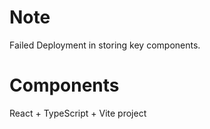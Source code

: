 # Note
Failed Deployment in storing key components.
# Components 
React + TypeScript + Vite project
